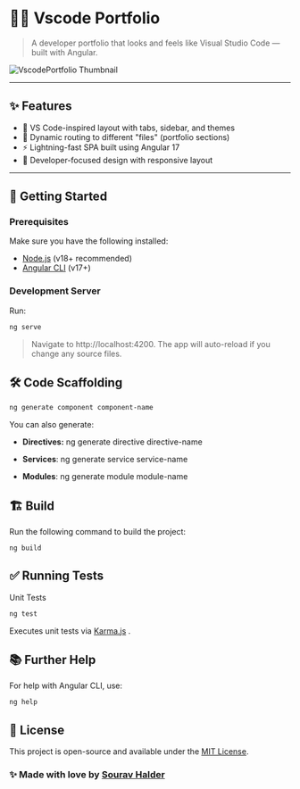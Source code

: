 # 🧑‍💻 Vscode Portfolio

> A developer portfolio that looks and feels like Visual Studio Code — built with Angular.

![VscodePortfolio Thumbnail](./assets/images/thumnails.png)

---

## ✨ Features

- 🧠 VS Code-inspired layout with tabs, sidebar, and themes
- 📁 Dynamic routing to different "files" (portfolio sections)
- ⚡ Lightning-fast SPA built using Angular 17
- 💅 Developer-focused design with responsive layout

---

## 🚀 Getting Started

### Prerequisites

Make sure you have the following installed:

- [Node.js](https://nodejs.org/) (v18+ recommended)
- [Angular CLI](https://angular.io/cli) (v17+)

### Development Server

Run:

```bash
ng serve
```
> Navigate to http://localhost:4200. The app will auto-reload if you change any source files.

## 🛠️ Code Scaffolding
```bash
ng generate component component-name
```
You can also generate:

- **Directives:** ng generate directive directive-name

- **Services**: ng generate service service-name

- **Modules**: ng generate module module-name

## 🏗️ Build
Run the following command to build the project:
```bash
ng build
```
## ✅ Running Tests
Unit Tests
```bash
ng test
```
 Executes unit tests via [Karma.js](https://cdnjs.cloudflare.com/ajax/libs/karma/6.3.4/karma.min.js)
.
## 📚 Further Help
For help with Angular CLI, use:
```bash
ng help
```
## 📄 License

This project is open-source and available under the [MIT License](https://opensource.org/licenses/MIT).

### ✨ Made with love by [Sourav Halder](https://www.linkedin.com/in/sourav-halder-22718b158/)

